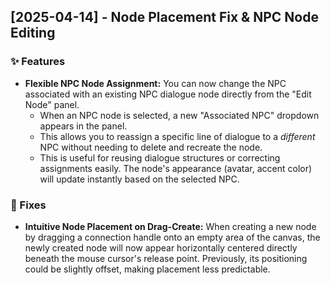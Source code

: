 ## [2025-04-14] - Node Placement Fix & NPC Node Editing

### ✨ Features

*   **Flexible NPC Node Assignment:** You can now change the NPC associated with an existing NPC dialogue node directly from the "Edit Node" panel.
    *   When an NPC node is selected, a new "Associated NPC" dropdown appears in the panel.
    *   This allows you to reassign a specific line of dialogue to a *different* NPC without needing to delete and recreate the node.
    *   This is useful for reusing dialogue structures or correcting assignments easily. The node's appearance (avatar, accent color) will update instantly based on the selected NPC.

### 🐛 Fixes

*   **Intuitive Node Placement on Drag-Create:** When creating a new node by dragging a connection handle onto an empty area of the canvas, the newly created node will now appear horizontally centered directly beneath the mouse cursor's release point. Previously, its positioning could be slightly offset, making placement less predictable.